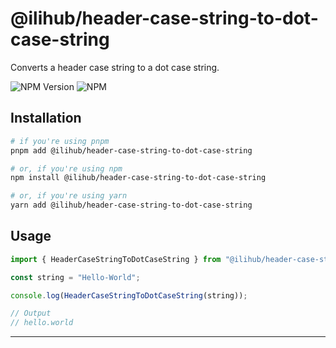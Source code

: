 # @ilihub/header-case-string-to-dot-case-string

Converts a header case string to a dot case string.

![NPM Version](https://img.shields.io/npm/v/%40ilihub%2Fheader-case-string-to-dot-case-string?color=33cd56&logo=npm)
![NPM](https://img.shields.io/npm/l/%40ilihub%2Fheader-case-string-to-dot-case-string)

## Installation

```bash
# if you're using pnpm
pnpm add @ilihub/header-case-string-to-dot-case-string

# or, if you're using npm
npm install @ilihub/header-case-string-to-dot-case-string

# or, if you're using yarn
yarn add @ilihub/header-case-string-to-dot-case-string
```

## Usage

```javascript
import { HeaderCaseStringToDotCaseString } from "@ilihub/header-case-string-to-dot-case-string";

const string = "Hello-World";

console.log(HeaderCaseStringToDotCaseString(string));

// Output
// hello.world
```

---
